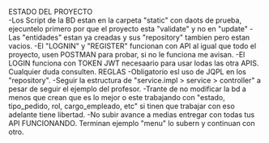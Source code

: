 ESTADO DEL PROYECTO  
  -Los Script de la BD estan en la carpeta "static" con daots de prueba, ejecuntelo primero por que el proyecto esta "validate" y no en "update" 
  -Las "entidades" estan ya creadas y sus "repository" tambien pero estan vacios. 
  -El "LOGNIN" y "REGISTER" funcionan con API al igual que todo el proyecto, usen POSTMAN para probar, si no le funciona me avisan.
  -El LOGIN funciona con TOKEN JWT necesaario para usar lodas las otra APIS. Cualquier duda consulten.
REGLAS 
  -Obligatorio esl uso de JQPL en los "repository".
  -Seguir la estructura de   "service.impl > service > controller" a pesar de seguir el ejemplo del profesor.
  -Trante de no modificar la bd a menos que crean que es lo mejor o este trabajando con "estado, tipo_pedido, rol, cargo_empleado, etc" si tinen que trabajar con eso adelante tiene libertad.
  -No subir avance a medias entregar con todas tus API FUNCIONANDO. Terminan ejemplo "menu" lo subern y continuan con otro.
  
